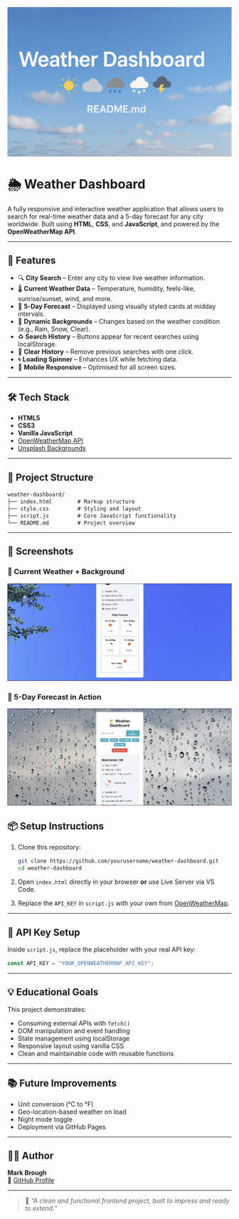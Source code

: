 ![Weather Dashboard Banner](assets/weather-dashboard-banner.png)
# 🌦️ Weather Dashboard

A fully responsive and interactive weather application that allows users to search for real-time weather data and a 5-day forecast for any city worldwide. Built using **HTML**, **CSS**, and **JavaScript**, and powered by the **OpenWeatherMap API**.

---

## 🚀 Features

- 🔍 **City Search** – Enter any city to view live weather information.
- 🌡️ **Current Weather Data** – Temperature, humidity, feels-like, sunrise/sunset, wind, and more.
- 📆 **5-Day Forecast** – Displayed using visually styled cards at midday intervals.
- 🎨 **Dynamic Backgrounds** – Changes based on the weather condition (e.g., Rain, Snow, Clear).
- ♻️ **Search History** – Buttons appear for recent searches using localStorage.
- 🧹 **Clear History** – Remove previous searches with one click.
- 🌀 **Loading Spinner** – Enhances UX while fetching data.
- 📱 **Mobile Responsive** – Optimised for all screen sizes.

---

## 🛠 Tech Stack

- **HTML5**
- **CSS3**
- **Vanilla JavaScript**
- [OpenWeatherMap API](https://openweathermap.org/api)
- [Unsplash Backgrounds](https://unsplash.com)

---

## 📂 Project Structure

```
weather-dashboard/
├── index.html        # Markup structure
├── style.css         # Styling and layout
├── script.js         # Core JavaScript functionality
└── README.md         # Project overview
```

---

## 📸 Screenshots

### 🔹 Current Weather + Background
![Weather Overview](assets/Screenshot-2.png)

### 🔹 5-Day Forecast in Action
![Forecast Example](assets/Screenshot-1.png)

## 📦 Setup Instructions

1. Clone this repository:
   ```bash
   git clone https://github.com/yourusername/weather-dashboard.git
   cd weather-dashboard
   ```

2. Open `index.html` directly in your browser **or** use Live Server via VS Code.

3. Replace the `API_KEY` in `script.js` with your own from [OpenWeatherMap](https://openweathermap.org/api).

---

## 🔐 API Key Setup

Inside `script.js`, replace the placeholder with your real API key:

```js
const API_KEY = "YOUR_OPENWEATHERMAP_API_KEY";
```

---

## 💡 Educational Goals

This project demonstrates:

- Consuming external APIs with `fetch()`
- DOM manipulation and event handling
- State management using localStorage
- Responsive layout using vanilla CSS
- Clean and maintainable code with reusable functions

---

## 📚 Future Improvements

- Unit conversion (°C to °F)
- Geo-location-based weather on load
- Night mode toggle
- Deployment via GitHub Pages

---

## 👨‍💻 Author

**Mark Brough**  
📎 [GitHub Profile](https://github.com/M-S-Brough)

---

> 🔖 _“A clean and functional frontend project, built to impress and ready to extend.”_
